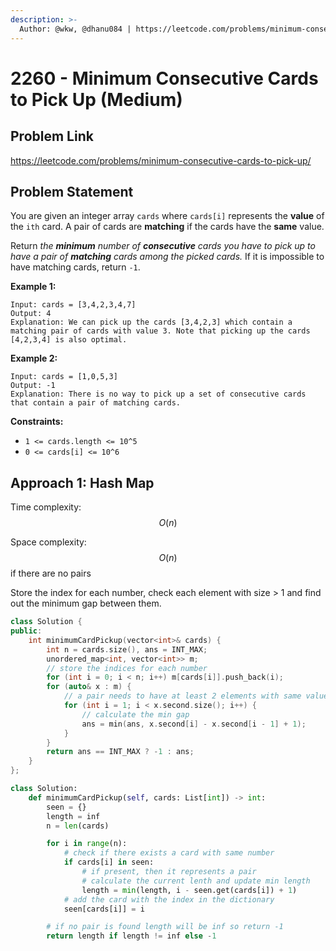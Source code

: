 ```yaml
---
description: >-
  Author: @wkw, @dhanu084 | https://leetcode.com/problems/minimum-consecutive-cards-to-pick-up/
---
```


# 2260 - Minimum Consecutive Cards to Pick Up (Medium)

## Problem Link

https://leetcode.com/problems/minimum-consecutive-cards-to-pick-up/

## Problem Statement

You are given an integer array `cards` where `cards[i]` represents the **value** of the `ith` card. A pair of cards are **matching** if the cards have the **same** value.

Return _the **minimum** number of **consecutive** cards you have to pick up to have a pair of **matching** cards among the picked cards._ If it is impossible to have matching cards, return `-1`.

**Example 1:**

```
Input: cards = [3,4,2,3,4,7]
Output: 4
Explanation: We can pick up the cards [3,4,2,3] which contain a matching pair of cards with value 3. Note that picking up the cards [4,2,3,4] is also optimal.
```

**Example 2:**

```
Input: cards = [1,0,5,3]
Output: -1
Explanation: There is no way to pick up a set of consecutive cards that contain a pair of matching cards.
```

**Constraints:**

- `1 <= cards.length <= 10^5`
- `0 <= cards[i] <= 10^6`

## Approach 1: Hash Map

Time complexity: $$O(n)$$

Space complexity: $$O(n)$$ if there are no pairs

Store the index for each number, check each element with size > 1 and find out the minimum gap between them.

<Tabs>
<TabItem value = "cpp" label = "C++">
<SolutionAuthor name="@wkw"/>

```cpp
class Solution {
public:
    int minimumCardPickup(vector<int>& cards) {
        int n = cards.size(), ans = INT_MAX;
        unordered_map<int, vector<int>> m;
        // store the indices for each number
        for (int i = 0; i < n; i++) m[cards[i]].push_back(i);
        for (auto& x : m) {
            // a pair needs to have at least 2 elements with same value
            for (int i = 1; i < x.second.size(); i++) {
                // calculate the min gap
                ans = min(ans, x.second[i] - x.second[i - 1] + 1);
            }
        }
        return ans == INT_MAX ? -1 : ans;
    }
};
```

</TabItem>

<TabItem value = "py" label ="Python">
<SolutionAuthor name="@dhanu084"/>

```py
class Solution:
    def minimumCardPickup(self, cards: List[int]) -> int:
        seen = {}
        length = inf
        n = len(cards)

        for i in range(n):
            # check if there exists a card with same number
            if cards[i] in seen:
                # if present, then it represents a pair
                # calculate the current lenth and update min length
                length = min(length, i - seen.get(cards[i]) + 1)
            # add the card with the index in the dictionary
            seen[cards[i]] = i

        # if no pair is found length will be inf so return -1
        return length if length != inf else -1
```

</TabItem>
</Tabs>
